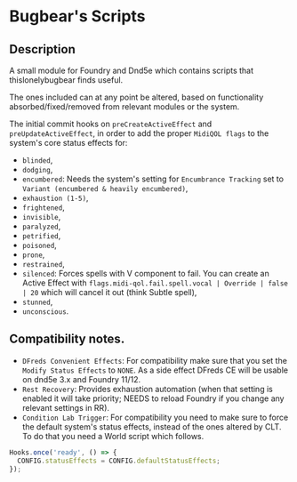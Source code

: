 # Bugbear's Scripts

## Description
A small module for Foundry and Dnd5e which contains scripts that thislonelybugbear finds useful.

The ones included can at any point be altered, based on functionality absorbed/fixed/removed from relevant modules or the system.

The initial commit hooks on `preCreateActiveEffect` and `preUpdateActiveEffect`, in order to add the proper `MidiQOL flags` to the system's core status effects for:
- `blinded`,
- `dodging`,
- `encumbered`: Needs the system's setting for `Encumbrance Tracking` set to `Variant (encumbered & heavily encumbered)`,
- `exhaustion (1-5)`,
- `frightened`,
- `invisible`,
- `paralyzed`,
- `petrified`,
- `poisoned`,
- `prone`,
- `restrained`,
- `silenced`: Forces spells with V component to fail. You can create an Active Effect with `flags.midi-qol.fail.spell.vocal | Override | false | 20` which will cancel it out (think Subtle spell),
- `stunned`,
- `unconscious`.

## Compatibility notes.
- `DFreds Convenient Effects`: For compatibility make sure that you set the `Modify Status Effects` to `NONE`. As a side effect DFreds CE will be usable on dnd5e 3.x and Foundry 11/12.
- `Rest Recovery`: Provides exhaustion automation (when that setting is enabled it will take priority; NEEDS to reload Foundry if you change any relevant settings in RR).
- `Condition Lab Trigger`: For compatibility you need to make sure to force the default system's status effects, instead of the ones altered by CLT. To do that you need a World script which follows.
```js
Hooks.once('ready', () => {
  CONFIG.statusEffects = CONFIG.defaultStatusEffects;
});
```

